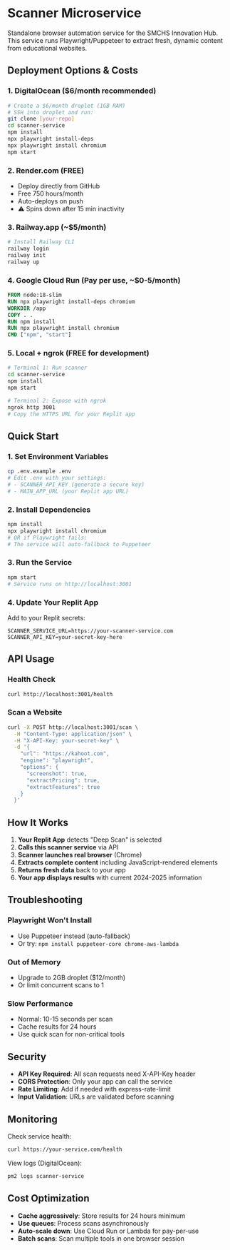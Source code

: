 # Scanner Microservice

Standalone browser automation service for the SMCHS Innovation Hub. This service runs Playwright/Puppeteer to extract fresh, dynamic content from educational websites.

## Deployment Options & Costs

### 1. **DigitalOcean** ($6/month recommended)
```bash
# Create a $6/month droplet (1GB RAM)
# SSH into droplet and run:
git clone [your-repo]
cd scanner-service
npm install
npx playwright install-deps
npx playwright install chromium
npm start
```

### 2. **Render.com** (FREE)
- Deploy directly from GitHub
- Free 750 hours/month
- Auto-deploys on push
- ⚠️ Spins down after 15 min inactivity

### 3. **Railway.app** (~$5/month)
```bash
# Install Railway CLI
railway login
railway init
railway up
```

### 4. **Google Cloud Run** (Pay per use, ~$0-5/month)
```dockerfile
FROM node:18-slim
RUN npx playwright install-deps chromium
WORKDIR /app
COPY . .
RUN npm install
RUN npx playwright install chromium
CMD ["npm", "start"]
```

### 5. **Local + ngrok** (FREE for development)
```bash
# Terminal 1: Run scanner
cd scanner-service
npm install
npm start

# Terminal 2: Expose with ngrok
ngrok http 3001
# Copy the HTTPS URL for your Replit app
```

## Quick Start

### 1. Set Environment Variables
```bash
cp .env.example .env
# Edit .env with your settings:
# - SCANNER_API_KEY (generate a secure key)
# - MAIN_APP_URL (your Replit app URL)
```

### 2. Install Dependencies
```bash
npm install
npx playwright install chromium
# OR if Playwright fails:
# The service will auto-fallback to Puppeteer
```

### 3. Run the Service
```bash
npm start
# Service runs on http://localhost:3001
```

### 4. Update Your Replit App
Add to your Replit secrets:
```
SCANNER_SERVICE_URL=https://your-scanner-service.com
SCANNER_API_KEY=your-secret-key-here
```

## API Usage

### Health Check
```bash
curl http://localhost:3001/health
```

### Scan a Website
```bash
curl -X POST http://localhost:3001/scan \
  -H "Content-Type: application/json" \
  -H "X-API-Key: your-secret-key" \
  -d '{
    "url": "https://kahoot.com",
    "engine": "playwright",
    "options": {
      "screenshot": true,
      "extractPricing": true,
      "extractFeatures": true
    }
  }'
```

## How It Works

1. **Your Replit App** detects "Deep Scan" is selected
2. **Calls this scanner service** via API
3. **Scanner launches real browser** (Chrome)
4. **Extracts complete content** including JavaScript-rendered elements
5. **Returns fresh data** back to your app
6. **Your app displays results** with current 2024-2025 information

## Troubleshooting

### Playwright Won't Install
- Use Puppeteer instead (auto-fallback)
- Or try: `npm install puppeteer-core chrome-aws-lambda`

### Out of Memory
- Upgrade to 2GB droplet ($12/month)
- Or limit concurrent scans to 1

### Slow Performance
- Normal: 10-15 seconds per scan
- Cache results for 24 hours
- Use quick scan for non-critical tools

## Security

- **API Key Required**: All scan requests need X-API-Key header
- **CORS Protection**: Only your app can call the service
- **Rate Limiting**: Add if needed with express-rate-limit
- **Input Validation**: URLs are validated before scanning

## Monitoring

Check service health:
```bash
curl https://your-service.com/health
```

View logs (DigitalOcean):
```bash
pm2 logs scanner-service
```

## Cost Optimization

- **Cache aggressively**: Store results for 24 hours minimum
- **Use queues**: Process scans asynchronously
- **Auto-scale down**: Use Cloud Run or Lambda for pay-per-use
- **Batch scans**: Scan multiple tools in one browser session